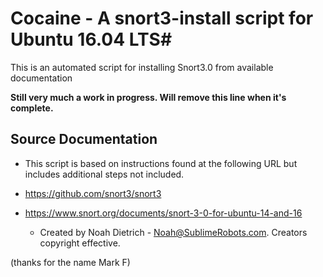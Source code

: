 # Cocaine - A snort3-install script for Ubuntu 16.04 LTS# 
This is an automated script for installing Snort3.0 from available documentation

**Still very much a work in progress. Will remove this line when it's complete.**


## Source Documentation ##

* This script is based on instructions found at the following URL but includes additional steps not included.

* https://github.com/snort3/snort3

* https://www.snort.org/documents/snort-3-0-for-ubuntu-14-and-16

  * Created by Noah Dietrich - Noah@SublimeRobots.com. Creators copyright effective. 


(thanks for the name Mark F)
